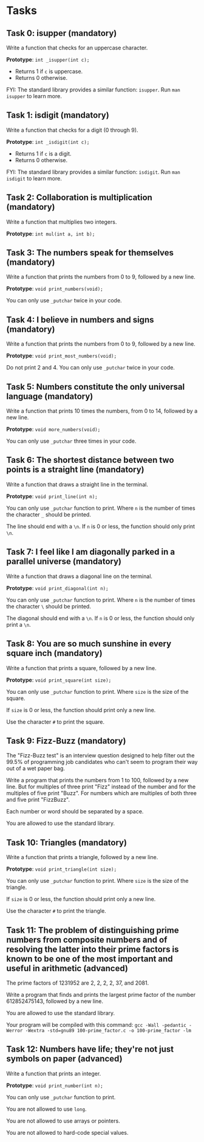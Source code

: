 # Tasks

## Task 0: isupper (mandatory)

Write a function that checks for an uppercase character.

**Prototype**: `int _isupper(int c);`

- Returns 1 if `c` is uppercase.
- Returns 0 otherwise.

FYI: The standard library provides a similar function: `isupper`. Run `man isupper` to learn more.

## Task 1: isdigit (mandatory)

Write a function that checks for a digit (0 through 9).

**Prototype**: `int _isdigit(int c);`

- Returns 1 if `c` is a digit.
- Returns 0 otherwise.

FYI: The standard library provides a similar function: `isdigit`. Run `man isdigit` to learn more.

## Task 2: Collaboration is multiplication (mandatory)

Write a function that multiplies two integers.

**Prototype**: `int mul(int a, int b);`

## Task 3: The numbers speak for themselves (mandatory)

Write a function that prints the numbers from 0 to 9, followed by a new line.

**Prototype**: `void print_numbers(void);`

You can only use `_putchar` twice in your code.

## Task 4: I believe in numbers and signs (mandatory)

Write a function that prints the numbers from 0 to 9, followed by a new line.

**Prototype**: `void print_most_numbers(void);`

Do not print 2 and 4. You can only use `_putchar` twice in your code.

## Task 5: Numbers constitute the only universal language (mandatory)

Write a function that prints 10 times the numbers, from 0 to 14, followed by a new line.

**Prototype**: `void more_numbers(void);`

You can only use `_putchar` three times in your code.

## Task 6: The shortest distance between two points is a straight line (mandatory)

Write a function that draws a straight line in the terminal.

**Prototype**: `void print_line(int n);`

You can only use `_putchar` function to print. Where `n` is the number of times the character `_` should be printed.

The line should end with a `\n`. If `n` is 0 or less, the function should only print `\n`.

## Task 7: I feel like I am diagonally parked in a parallel universe (mandatory)

Write a function that draws a diagonal line on the terminal.

**Prototype**: `void print_diagonal(int n);`

You can only use `_putchar` function to print. Where `n` is the number of times the character `\` should be printed.

The diagonal should end with a `\n`. If `n` is 0 or less, the function should only print a `\n`.

## Task 8: You are so much sunshine in every square inch (mandatory)

Write a function that prints a square, followed by a new line.

**Prototype**: `void print_square(int size);`

You can only use `_putchar` function to print. Where `size` is the size of the square.

If `size` is 0 or less, the function should print only a new line.

Use the character `#` to print the square.

## Task 9: Fizz-Buzz (mandatory)

The "Fizz-Buzz test" is an interview question designed to help filter out the 99.5% of programming job candidates who can't seem to program their way out of a wet paper bag.

Write a program that prints the numbers from 1 to 100, followed by a new line. But for multiples of three print "Fizz" instead of the number and for the multiples of five print "Buzz". For numbers which are multiples of both three and five print "FizzBuzz".

Each number or word should be separated by a space.

You are allowed to use the standard library.

## Task 10: Triangles (mandatory)

Write a function that prints a triangle, followed by a new line.

**Prototype**: `void print_triangle(int size);`

You can only use `_putchar` function to print. Where `size` is the size of the triangle.

If `size` is 0 or less, the function should print only a new line.

Use the character `#` to print the triangle.

## Task 11: The problem of distinguishing prime numbers from composite numbers and of resolving the latter into their prime factors is known to be one of the most important and useful in arithmetic (advanced)

The prime factors of 1231952 are 2, 2, 2, 2, 37, and 2081.

Write a program that finds and prints the largest prime factor of the number 612852475143, followed by a new line.

You are allowed to use the standard library.

Your program will be compiled with this command: `gcc -Wall -pedantic -Werror -Wextra -std=gnu89 100-prime_factor.c -o 100-prime_factor -lm`

## Task 12: Numbers have life; they're not just symbols on paper (advanced)

Write a function that prints an integer.

**Prototype**: `void print_number(int n);`

You can only use `_putchar` function to print.

You are not allowed to use `long`.

You are not allowed to use arrays or pointers.

You are not allowed to hard-code special values.

